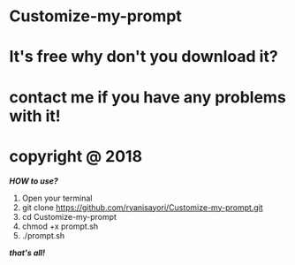 # Customize-my-prompt
# It's free why don't you download it?
# contact me if you have any problems with it!
# copyright @ 2018
***HOW to use?***
1. Open your terminal
2. git clone https://github.com/ryanisayori/Customize-my-prompt.git
3. cd Customize-my-prompt
4. chmod +x prompt.sh
5. ./prompt.sh

***that's all!***

